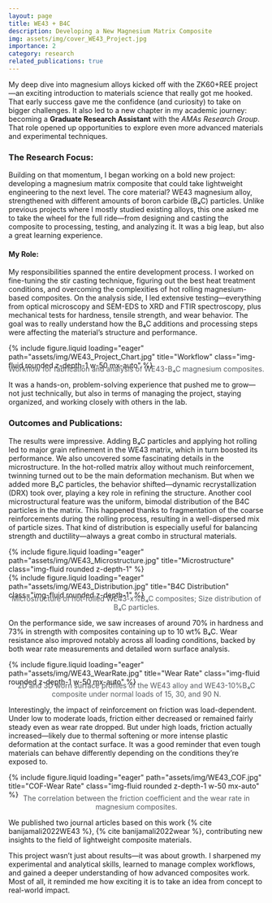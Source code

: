 ```yaml
---
layout: page
title: WE43 + B4C
description: Developing a New Magnesium Matrix Composite
img: assets/img/cover_WE43_Project.jpg
importance: 2
category: research
related_publications: true
---
```


My deep dive into magnesium alloys kicked off with the ZK60+REE project—an exciting introduction to materials science that really got me hooked. That early success gave me the confidence (and curiosity) to take on bigger challenges. It also led to a new chapter in my academic journey: becoming a **Graduate Research Assistant** with the *AMAs Research Group*. That role opened up opportunities to explore even more advanced materials and experimental techniques.

### The Research Focus:
Building on that momentum, I began working on a bold new project: developing a magnesium matrix composite that could take lightweight engineering to the next level. The core material? WE43 magnesium alloy, strengthened with different amounts of boron carbide (B₄C) particles. Unlike previous projects where I mostly studied existing alloys, this one asked me to take the wheel for the full ride—from designing and casting the composite to processing, testing, and analyzing it. It was a big leap, but also a great learning experience.

#### My Role:
My responsibilities spanned the entire development process. I worked on fine-tuning the stir casting technique, figuring out the best heat treatment conditions, and overcoming the complexities of hot rolling magnesium-based composites. On the analysis side, I led extensive testing—everything from optical microscopy and SEM-EDS to XRD and FTIR spectroscopy, plus mechanical tests for hardness, tensile strength, and wear behavior. The goal was to really understand how the B₄C additions and processing steps were affecting the material’s structure and performance.

<div class="row">
    <div class="col-sm mt-3 mt-md-0 text-center">
        {% include figure.liquid loading="eager" path="assets/img/WE43_Project_Chart.jpg" title="Workflow"
        class="img-fluid rounded z-depth-1 w-50 mx-auto" %}
    </div>
</div>
<div class="caption">
    Workflow for fabrication and analysis of WE43-B₄C magnesium composites.
</div>

It was a hands-on, problem-solving experience that pushed me to grow—not just technically, but also in terms of managing the project, staying organized, and working closely with others in the lab.

### Outcomes and Publications:
The results were impressive. Adding B₄C particles and applying hot rolling led to major grain refinement in the WE43 matrix, which in turn boosted its performance. We also uncovered some fascinating details in the microstructure. In the hot-rolled matrix alloy without much reinforcement, twinning turned out to be the main deformation mechanism. But when we added more B₄C particles, the behavior shifted—dynamic recrystallization (DRX) took over, playing a key role in refining the structure. 
Another cool microstructural feature was the uniform, bimodal distribution of the B4C particles in the matrix. This happened thanks to fragmentation of the coarse reinforcements during the rolling process, resulting in a well-dispersed mix of particle sizes. That kind of distribution is especially useful for balancing strength and ductility—always a great combo in structural materials.

<div class="row">
    <div class="col-sm mt-3 mt-md-0 text-center">
        {% include figure.liquid loading="eager" path="assets/img/WE43_Microstructure.jpg" title="Microstructure" class="img-fluid rounded z-depth-1" %}
    </div>
    <div class="col-sm mt-3 mt-md-0 text-center">
        {% include figure.liquid loading="eager" path="assets/img/WE43_Distribution.jpg" title="B4C Distribution" class="img-fluid rounded z-depth-1" %}
    </div>
</div>
<div class="caption">
    Microstructure of hot-rolled WE43-x%B₄C composites; Size distribution of B₄C particles.
</div>

On the performance side, we saw increases of around 70% in hardness and 73% in strength with composites containing up to 10 wt% B₄C. Wear resistance also improved notably across all loading conditions, backed by both wear rate measurements and detailed worn surface analysis.

<div class="row">
    <div class="col-sm mt-3 mt-md-0 text-center">
        {% include figure.liquid loading="eager" path="assets/img/WE43_WearRate.jpg" title="Wear Rate"
        class="img-fluid rounded z-depth-1 w-50 mx-auto" %}
    </div>
</div>
<div class="caption">
    2D and 3D worn surface profiles of the WE43 alloy and WE43-10%B₄C composite under normal loads of 15, 30, and 90 N.
</div>

Interestingly, the impact of reinforcement on friction was load-dependent. Under low to moderate loads, friction either decreased or remained fairly steady even as wear rate dropped. But under high loads, friction actually increased—likely due to thermal softening or more intense plastic deformation at the contact surface. It was a good reminder that even tough materials can behave differently depending on the conditions they’re exposed to.

<div class="row">
    <div class="col-sm mt-3 mt-md-0 text-center">
        {% include figure.liquid loading="eager" path="assets/img/WE43_COF.jpg" title="COF-Wear Rate"
        class="img-fluid rounded z-depth-1 w-50 mx-auto" %}
    </div>
</div>
<div class="caption">
    The correlation between the friction coefficient and the wear rate in magnesium composites.
</div>
<style>
  .caption {
      margin-top: -10px; /* Adjust this value to control the gap */
      font-size: 14px; /* Optional: to customize the font size */
      color: #565B5F; /* Change this to any color you'd like (e.g., hex code, rgb, or named color) */
      text-align: center; /* Optional: Center the caption */
  }
</style>

We published two journal articles based on this work {% cite banijamali2022WE43 %}, {% cite banijamali2022wear %}, contributing new insights to the field of lightweight composite materials.

This project wasn’t just about results—it was about growth. I sharpened my experimental and analytical skills, learned to manage complex workflows, and gained a deeper understanding of how advanced composites work. Most of all, it reminded me how exciting it is to take an idea from concept to real-world impact.